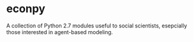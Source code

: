# econpy

A collection of Python 2.7 modules useful to social scientists,
esepcially those interested in agent-based modeling.
